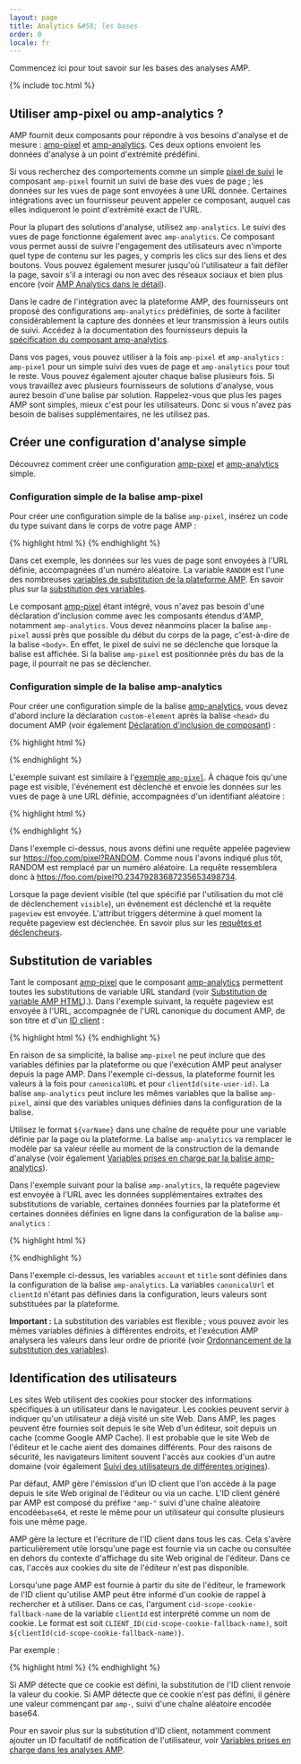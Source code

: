 ```yaml
---
layout: page
title: Analytics &#58; les bases
order: 0
locale: fr
---
```


Commencez ici pour tout savoir sur les bases des analyses AMP.

{% include toc.html %}

## Utiliser amp-pixel ou amp-analytics ?

AMP fournit deux composants pour répondre à vos besoins d'analyse et de mesure :
[amp-pixel](/docs/reference/amp-pixel.html) et
[amp-analytics](/docs/reference/extended/amp-analytics.html).
Ces deux options envoient les données d'analyse à un point d'extrémité prédéfini.

Si vous recherchez des comportements comme un simple
[pixel de suivi](https://en.wikipedia.org/wiki/Web_beacon#Implementation)
le composant `amp-pixel` fournit un suivi de base des vues de page ;
les données sur les vues de page sont envoyées à une URL donnée.
Certaines intégrations avec un fournisseur peuvent appeler ce composant,
auquel cas elles indiqueront le point d'extrémité exact de l'URL. 

Pour la plupart des solutions d'analyse, utilisez `amp-analytics`.
Le suivi des vues de page fonctionne également avec `amp-analytics`.
Ce composant vous permet aussi de suivre l'engagement des utilisateurs avec n'importe quel type de contenu sur les pages,
y compris les clics sur des liens et des boutons.
Vous pouvez également mesurer jusqu'où l'utilisateur a fait défiler la page,
savoir s'il a interagi ou non avec des réseaux sociaux et bien plus encore
(voir
[AMP Analytics dans le détail](/docs/guides/analytics/deep_dive_analytics.html)).

Dans le cadre de l'intégration avec la plateforme AMP,
des fournisseurs ont proposé des configurations `amp-analytics` prédéfinies,
de sorte à faciliter considérablement la capture des données et leur transmission à leurs outils de suivi.
Accédez à la documentation des fournisseurs depuis la
[spécification du composant amp-analytics](/docs/reference/extended/amp-analytics.html).

Dans vos pages, vous pouvez utiliser à la fois `amp-pixel` et `amp-analytics` :
`amp-pixel` pour un simple suivi des vues de page
et `amp-analytics` pour tout le reste.
Vous pouvez également ajouter chaque balise plusieurs fois.
Si vous travaillez avec plusieurs fournisseurs de solutions d'analyse,
vous aurez besoin d'une balise par solution.
Rappelez-vous que plus les pages AMP sont simples, mieux c'est pour les utilisateurs.
Donc si vous n'avez pas besoin de balises supplémentaires, ne les utilisez pas.

## Créer une configuration d'analyse simple

Découvrez comment créer une configuration
[amp-pixel](/docs/reference/amp-pixel.html) et
[amp-analytics](/docs/reference/extended/amp-analytics.html) simple.

### Configuration simple de la balise amp-pixel

Pour créer une configuration simple de la balise `amp-pixel`,
insérez un code du type suivant dans le corps de votre page AMP :

{% highlight html %}
<amp-pixel src="https://foo.com/pixel?RANDOM"></amp-pixel>
{% endhighlight %}

Dans cet exemple,
les données sur les vues de page sont envoyées à l'URL définie, accompagnées d'un numéro aléatoire.
La variable `RANDOM` est l'une des nombreuses
[variables de substitution de la plateforme AMP](https://github.com/ampproject/amphtml/blob/master/spec/amp-var-substitutions.md).
En savoir plus sur la 
[substitution des variables](/docs/guides/analytics/analytics_basics.html#variable-substitution).

Le composant [amp-pixel](/docs/reference/amp-pixel.html)
étant intégré,
vous n'avez pas besoin d'une déclaration d'inclusion comme avec
les composants étendus d'AMP, notamment `amp-analytics`.
Vous devez néanmoins placer la balise `amp-pixel` aussi près que possible
du début du corps de la page, c'est-à-dire de la balise `<body>`.
En effet, le pixel de suivi ne se déclenche que lorsque la balise est affichée.
Si la balise `amp-pixel` est positionnée près du bas de la page,
il pourrait ne pas se déclencher.

### Configuration simple de la balise amp-analytics

Pour créer une configuration simple de la balise
[amp-analytics](/docs/reference/extended/amp-analytics.html),
vous devez d'abord inclure la déclaration `custom-element`
après la balise `<head>` du document AMP (voir également
[Déclaration d'inclusion de composant](/docs/reference/extended.html#component-inclusion-declaration)) :

{% highlight html %}
<script async custom-element="amp-analytics" src="https://cdn.ampproject.org/v0/amp-analytics-0.1.js"></script>
{% endhighlight %}

L'exemple suivant est similaire à l'[exemple `amp-pixel`](/docs/guides/analytics/analytics_basics.html#simple-amp-pixel-configuration).
À chaque fois qu'une page est visible,
l'événement est déclenché et
envoie les données sur les vues de page à une URL définie, accompagnées d'un identifiant aléatoire : 

{% highlight html %}
<amp-analytics>
<script type="application/json">
{
  "requests": {
    "pageview": "https://foo.com/pixel?RANDOM",
  },
  "triggers": {
    "trackPageview": {
      "on": "visible",
      "request": "pageview"
    }
  }
}
</script>
</amp-analytics>
{% endhighlight %}

Dans l'exemple ci-dessus, nous avons défini une requête appelée pageview sur https://foo.com/pixel?RANDOM. Comme nous l'avons indiqué plus tôt, RANDOM est remplacé par un numéro aléatoire. La requête ressemblera donc à https://foo.com/pixel?0.23479283687235653498734.

Lorsque la page devient visible
(tel que spécifié par l'utilisation du mot clé de déclenchement `visible`),
un événement est déclenché et la requête `pageview` est envoyée.
L'attribut triggers détermine à quel moment la requête pageview est déclenchée.
En savoir plus sur les [requêtes et déclencheurs](/docs/guides/analytics/deep_dive_analytics.html#requests-triggers--transports).

## Substitution de variables

Tant le composant [amp-pixel](/docs/reference/amp-pixel.html) que le composant
[amp-analytics](/docs/reference/extended/amp-analytics.html)
permettent toutes les substitutions de variable URL standard (voir
[Substitution de variable AMP HTML](https://github.com/ampproject/amphtml/blob/master/spec/amp-var-substitutions.md)).).
Dans l'exemple suivant,
la requête pageview est envoyée à l'URL,
accompagnée de l'URL canonique du document AMP, de son titre et d'un
[ID client](/docs/guides/analytics/analytics_basics.html#user-identification) :

{% highlight html %}
<amp-pixel src="https://example.com/analytics?url=${canonicalUrl}&title=${title}&clientId=${clientId(site-user-id)}"></amp-pixel>
{% endhighlight %}

En raison de sa simplicité,
la balise `amp-pixel` ne peut inclure que des variables définies par la plateforme
ou que l'exécution AMP peut analyser depuis la page AMP.
Dans l'exemple ci-dessus,
la plateforme fournit les valeurs à la fois pour
`canonicalURL` et pour `clientId(site-user-id)`.
La balise `amp-analytics` peut inclure les mêmes variables que la balise `amp-pixel`,
ainsi que des variables uniques définies dans la configuration de la balise.

Utilisez le format `${varName}` dans une chaîne de requête pour une variable
définie par la page ou la plateforme.
La balise `amp-analytics` va remplacer le modèle par sa valeur réelle
au moment de la construction de la demande d'analyse (voir également
[Variables prises en charge par la balise amp-analytics](https://github.com/ampproject/amphtml/blob/master/extensions/amp-analytics/analytics-vars.md)).

Dans l'exemple suivant pour la balise `amp-analytics`,
la requête pageview est envoyée à l'URL
avec les données supplémentaires extraites des substitutions de variable,
certaines données fournies par la plateforme
et certaines données définies en ligne
dans la configuration de la balise `amp-analytics` :

{% highlight html %}
<amp-analytics>
<script type="application/json">
{
  "requests": {
    "pageview":"https://example.com/analytics?url=${canonicalUrl}&title=${title}&acct=${account}&clientId=${clientId(site-user-id)}",
  },
  "vars": {
    "account": "ABC123",
  },
  "triggers": {
    "someEvent": {
      "on": "visible",
      "request": "pageview",
      "vars": {
        "title": "My homepage",
      }
    }
  }  
}
</script>
</amp-analytics>
{% endhighlight %}

Dans l'exemple ci-dessus,
les variables `account` et `title` sont définies
dans la configuration de la balise `amp-analytics`.
La variables `canonicalUrl` et `clientId` n'étant pas définies dans la configuration,
leurs valeurs sont substituées par la plateforme.

**Important :** La substitution des variables est flexible ;
vous pouvez avoir les mêmes variables définies à différentes endroits,
et l'exécution AMP analysera les valeurs dans leur ordre de priorité
(voir [Ordonnancement de la substitution des variables](/docs/guides/analytics/deep_dive_analytics.html#variable-substitution-ordering)).

## Identification des utilisateurs

Les sites Web utilisent des cookies pour stocker des informations spécifiques à un utilisateur dans le navigateur.
Les cookies peuvent servir à indiquer qu'un utilisateur a déjà visité un site Web.
Dans AMP,
les pages peuvent être fournies soit depuis le site Web d'un éditeur, soit depuis un cache
(comme Google AMP Cache).
Il est probable que le site Web de l'éditeur et le cache aient des domaines différents.
Pour des raisons de sécurité,
les navigateurs limitent souvent l'accès aux cookies d'un autre domaine
(voir également
[Suivi des utilisateurs de différentes origines](https://github.com/ampproject/amphtml/blob/master/extensions/amp-analytics/cross-origin-tracking.md)).

Par défaut,
AMP gère l'émission d'un ID client que l'on accède à la page depuis le site Web original de l'éditeur ou via un cache.
L'ID client généré par AMP est composé du préfixe `"amp-"`
suivi d'une chaîne aléatoire encodée`base64`, et reste le même
pour un utilisateur qui consulte plusieurs fois une même page.

AMP gère la lecture et l'écriture de l'ID client dans tous les cas.
Cela s'avère particulièrement utile lorsqu'une page est fournie
via un cache ou consultée en dehors du contexte d'affichage
du site Web original de l'éditeur.
Dans ce cas, l'accès aux cookies du site de l'éditeur n'est pas disponible.

Lorsqu'une page AMP est fournie à partir du site de l'éditeur,
le framework de l'ID client qu'utilise AMP peut être informé d'un cookie
de rappel à rechercher et à utiliser.
Dans ce cas,
l'argument `cid-scope-cookie-fallback-name` de la variable `clientId`
est interprété comme un nom de cookie.
Le format est soit
`CLIENT_ID(cid-scope-cookie-fallback-name)`, soit
`${clientId(cid-scope-cookie-fallback-name)}`.

Par exemple :

{% highlight html %}
<amp-pixel src="https://foo.com/pixel?cid=CLIENT_ID(site-user-id-cookie-fallback-name)"></amp-pixel>
{% endhighlight %}

Si AMP détecte que ce cookie est défini,
la substitution de l'ID client renvoie la valeur du cookie.
Si AMP détecte que ce cookie n'est pas défini,
il génère une valeur commençant par `amp-`,
suivi d'une chaîne aléatoire encodée base64.

Pour en savoir plus sur la substitution d'ID client,
notamment comment ajouter un ID facultatif de notification de l'utilisateur, voir 
[Variables prises en charge dans les analyses AMP](https://github.com/ampproject/amphtml/blob/master/extensions/amp-analytics/analytics-vars.md).
